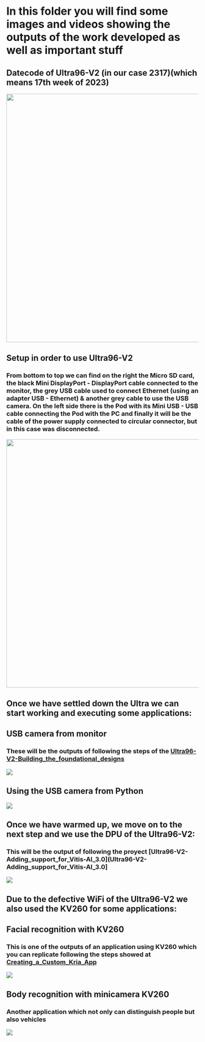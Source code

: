 # In this folder you will find some images and videos showing the outputs of the work developed as well as important stuff
## Datecode of Ultra96-V2 (in our case 2317)(which means 17th week of 2023)
<img src="Datecode.jpg" width="650" height="650">

## Setup in order to use Ultra96-V2
### From bottom to top we can find on the right the Micro SD card, the black Mini DisplayPort - DisplayPort cable connected to the monitor, the grey USB cable used to connect Ethernet (using an adapter USB - Ethernet) & another grey cable to use the USB camera. On the left side there is the Pod with its Mini USB - USB cable connecting the Pod with the PC and finally it will be the cable of the power supply connected to circular connector, but in this case was disconnected.
<img src="Ultra96V2-Setup.jpg" width="650" height="650">

## Once we have settled down the Ultra we can start working and executing some applications:
## USB camera from monitor
### These will be the outputs of following the steps of the [Ultra96-V2-Building_the_foundational_designs](../Projects/Ultra96-V2-Building_the_foundational_designs.sh)
<img src="Camera_Monitor.png">

## Using the USB camera from Python
<img src="Camera_Python.png">

## Once we have warmed up, we move on to the next step and we use the DPU of the Ultra96-V2: 
### This will be the output of following the proyect [Ultra96-V2-Adding_support_for_Vitis-AI_3.0](Ultra96-V2-Adding_support_for_Vitis-AI_3.0]
<img src="Facial_recognition_Ultra.png">


## Due to the defective WiFi of the Ultra96-V2 we also used the KV260 for some applications:
## Facial recognition with KV260 
### This is one of the outputs of an application using KV260 which you can replicate following the steps showed at [Creating_a_Custom_Kria_App](../Projects/Creating_a_Custom_Kria_App.sh)
<img src="Facial_recognition_Kria.jpg">

## Body recognition with minicamera KV260 
### Another application which not only can distinguish people but also vehicles
<img src="Body_recognition_Kria.jpg">

